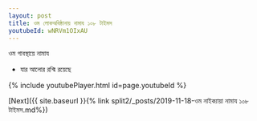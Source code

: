 ```yaml
---
layout: post
title: ওম লোকঅধিষ্ঠানায় নামায ১০৮ টাইমস
youtubeId: wNRVm1OIxAU
---
```

 
 
 ওম গাবস্থায়ে নামায  
 
 -  যার আলোর রশ্মি রয়েছে 
 
  
 
  
 
 
 
 
 
 


{% include youtubePlayer.html id=page.youtubeId %}
 
[Next]({{ site.baseurl }}{% link  split2/_posts/2019-11-18-ওম নাইক্যায়া নামায ১০৮ টাইমস.md%})
 
